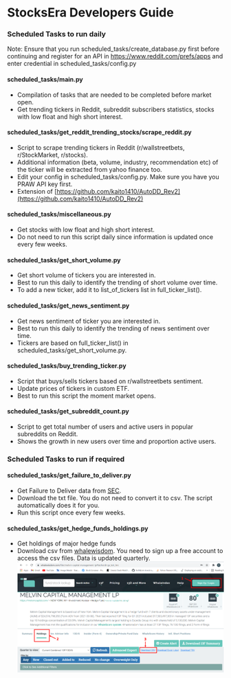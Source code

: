 # StocksEra Developers Guide

### Scheduled Tasks to run daily

Note: Ensure that you run scheduled_tasks/create_database.py first before continuing and register for an API in <a href="https://www.reddit.com/prefs/apps">https://www.reddit.com/prefs/apps </a> and enter credential in scheduled_tasks/config.py

#### scheduled_tasks/main.py
- Compilation of tasks that are needed to be completed before market open.
- Get trending tickers in Reddit, subreddit subscribers statistics, stocks with low float and high short interest.

#### scheduled_tasks/get_reddit_trending_stocks/scrape_reddit.py
- Script to scrape trending tickers in Reddit (r/wallstreetbets, r/StockMarket, r/stocks).
- Additional information (beta, volume, industry, recommendation etc) of the ticker will be extracted from yahoo finance too.
- Edit your config in scheduled_tasks/config.py. Make sure you have you PRAW API key first.
- Extension of [https://github.com/kaito1410/AutoDD_Rev2](https://github.com/kaito1410/AutoDD_Rev2)

#### scheduled_tasks/miscellaneous.py
- Get stocks with low float and high short interest.
- Do not need to run this script daily since information is updated once every few weeks.

#### scheduled_tasks/get_short_volume.py
- Get short volume of tickers you are interested in.
- Best to run this daily to identify the trending of short volume over time.
- To add a new ticker, add it to list_of_tickers list in full_ticker_list().

#### scheduled_tasks/get_news_sentiment.py
- Get news sentiment of ticker you are interested in.
- Best to run this daily to identify the trending of news sentiment over time.
- Tickers are based on full_ticker_list() in scheduled_tasks/get_short_volume.py.

#### scheduled_tasks/buy_trending_ticker.py
- Script that buys/sells tickers based on r/wallstreetbets sentiment.
- Update prices of tickers in custom ETF.
- Best to run this script the moment market opens.

#### scheduled_tasks/get_subreddit_count.py
- Script to get total number of users and active users in popular subreddits on Reddit.
- Shows the growth in new users over time and proportion active users.

### Scheduled Tasks to run if required

#### scheduled_tasks/get_failure_to_deliver.py
- Get Failure to Deliver data from [SEC](https://www.sec.gov/data/foiadocsfailsdatahtm).
- Download the txt file. You do not need to convert it to csv. The script automatically does it for you.
- Run this script once every few weeks.

#### scheduled_tasks/get_hedge_funds_holdings.py
- Get holdings of major hedge funds
- Download csv from [whalewisdom](https://whalewisdom.com/). You need to sign up a free account to access the csv files. Data is updated quarterly.
![Get hedge funds instructions](../static/images/get_hedge_funds_instructions.png)
